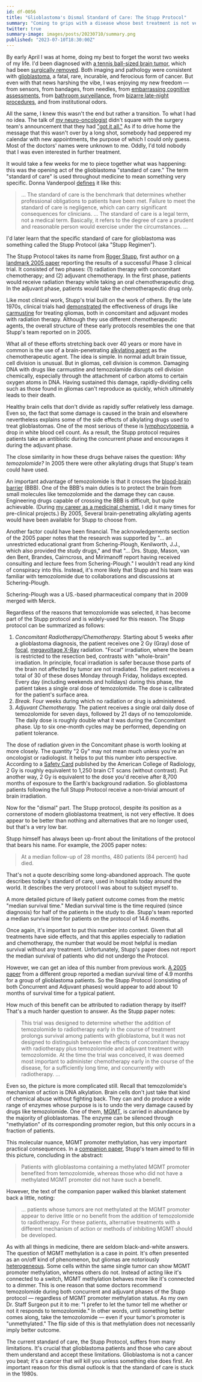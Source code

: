 ```yaml
---
id: df-0056
title: "Glioblastoma's Dismal Standard of Care: The Stupp Protocol"
summary: "Coming to grips with a disease whose best treatment is not very good."
twitter: true
summary-image: images/posts/20230710/summary.png
published: "2023-07-10T18:30:00Z"
---
```


By early April I was at home, doing my best to forget the worst two weeks of my life. I'd been diagnosed with [a tennis ball-sized brain tumor](/articles/2023/05/27/the-scary-stuff/), which had been [surgically removed](/articles/2023/06/02/reflections-on-my-brain-surgery/). Both imaging and pathology were consistent with [glioblastoma](/articles/2023/06/06/the-g-word/), a fatal, rare, incurable, and ferocious form of cancer. But even with that news harshing the vibe, I was enjoying my new freedom &mdash; from sensors, from bandages, from needles, from [embarrassing cognitive assessments](/articles/2023/06/15/physical-and-cognitive-impairments/), from [bathroom surveillance](/articles/2023/07/04/deconditioning-rehabilitiation-and-independenceand/), from [bizarre late-night procedures](/articles/2023/06/25/buried-alive/), and from institutional odors.

All the same, I knew this wasn't the end but rather a transition. To what I had no idea. The talk of [*my* neuro-oncologist](/articles/2023/06/06/the-g-word/) didn't square with the surgery team's announcement that they had ["got it all."](/articles/2023/06/02/reflections-on-my-brain-surgery/) As if to drive home the message that this wasn't over by a long shot, somebody had peppered my calendar with new appointments, the purpose of which I could only guess. Most of the doctors' names were unknown to me. Oddly, I'd told nobody that I was even interested in further treatment.

It would take a few weeks for me to piece together what was happening: this was the opening act of the glioblastoma "standard of care." The term "standard of care" is used throughout medicine to mean something very specific. Donna Vanderpool [defines](https://www.ncbi.nlm.nih.gov/pmc/articles/PMC8667701/) it like this:

> ... The standard of care is the benchmark that determines whether professional obligations to patients have been met. Failure to meet the standard of care is negligence, which can carry significant consequences for clinicians.
> ... The standard of care is a legal term, not a medical term. Basically, it refers to the degree of care a prudent and reasonable person would exercise under the circumstances. ...

I'd later learn that the specific standard of care for glioblastoma was something called the Stupp Protocol (aka "Stupp Regimen").

The Stupp Protocol takes its name from [Roger Stupp](https://www.feinberg.northwestern.edu/faculty-profiles/az/profile.html?xid=37377), first author on [a landmark 2005 paper](https://doi.org/10.1056/nejmoa043330) reporting the results of a successful Phase 3 clinical trial. It consisted of two phases: (1) radiation therapy with concomitant chemotherapy; and (2) adjuvant chemotherapy. In the first phase, patients would receive radiation therapy while taking an oral chemotherapeutic drug. In the adjuvant phase, patients would take the chemotherapeutic drug only.

Like most clinical work, Stupp's trial built on the work of others. By the late 1970s, clinical trials had [demonstrated](https://doi.org/10.3171/jns.1978.49.3.0333) the effectiveness of drugs like [carmustine](https://en.wikipedia.org/wiki/Carmustine) for treating gliomas, both in concomitant and adjuvant modes with radiation therapy. Although they use different chemotherapeutic agents, the overall structure of these early protocols resembles the one that Stupp's team reported on in 2005.

What all of these efforts stretching back over 40 years or more have in common is the use of a brain-penetrating [alkylating agent](https://www.ncbi.nlm.nih.gov/books/NBK12772/) as the chemotherapeutic agent. The idea is simple. In normal adult brain tissue, cell division is unusual. But in gliomas, cell division is common. Damaging DNA with drugs like carmustine and temozolamide disrupts cell division chemically, especially through the attachment of carbon atoms to certain oxygen atoms in DNA. Having sustained this damage, rapidly-dividing cells such as those found in gliomas can't reproduce as quickly, which ultimately leads to their death.

Healthy brain cells that don't divide as rapidly suffer relatively less damage. Even so, the fact that some damage is caused in the brain and elsewhere nevertheless explains some of the side effects of alkylating drugs used to treat glioblastomas. One of the most serious of these is [lymphocytopenia](https://en.wikipedia.org/wiki/Lymphocytopenia), a drop in white blood cell count. As a result, the Stupp protocol requires patients take an antibiotic during the concurrent phase and encourages it during the adjuvant phase.

The close similarity in how these drugs behave raises the question: *Why temozolomide?* In 2005 there were other alkylating drugs that Stupp's team could have used.

An important advantage of temozolomide is that it crosses the [blood-brain barrier](https://en.wikipedia.org/wiki/Blood–brain_barrier) (BBB). One of the BBB's main duties is to protect the brain from small molecules like temozolomide and the damage they can cause. Engineering drugs capable of crossing the BBB is difficult, but quite achievable. (During [my career as a medicinal chemist](/about/), I did it many times for pre-clinical projects.) By 2005, Several brain-penetrating alkylating agents would have been available for Stupp to choose from.

Another factor could have been financial. The acknowledgements section of the 2005 paper notes that the research was supported by "... an unrestricted educational grant from Schering-Plough, Kenilworth, J.J., which also provided the study drugs," and that "... Drs. Stupp, Mason, van den Bent, Brandes, Cairncross, and Mirimanoff report having received consulting and lecture fees from Schering-Plough." I wouldn't read any kind of conspiracy into this. Instead, it's more likely that Stupp and his team was familiar with temozolomide due to collaborations and discussions at Schering-Plough.

Schering-Plough was a US.-based pharmaceutical company that in 2009 merged with Merck.

Regardless of the reasons that temozolomide was selected, it has become part of the Stupp protocol and is widely-used for this reason. The Stupp protocol can be summarized as follows:

1. *Concomitant Radiotherapy/Chemotherapy.* Starting about 5 weeks after a glioblastoma diagnosis, the patient receives one 2 Gy (Gray) dose of [focal](https://jamanetwork.com/journals/jamaoncology/fullarticle/2720476), [megavoltage X-Ray](https://en.wikipedia.org/wiki/Megavoltage_X-rays) radiation. "Focal"  irradiation, where the beam is restricted to the resection bed, contrasts with "whole-brain" irradiation. In principle, focal irradiation is safer because those parts of the brain not affected by tumor are not irradiated. The patient receives a total of 30 of these doses Monday through Friday, holidays excepted. Every day (including weekends and holidays) during this phase, the patient takes a single oral dose of temozolomide. The dose is calibrated for the patient's surface area.
2. *Break.* Four weeks during which no radiation or drug is administered.
3. *Adjuvant Chemotherapy.* The patient receives a single oral daily dose of temozolomide for seven days, followed by 21 days of no temozolomide. The daily dose is roughly double what it was during the Concomitant phase. Up to six one-month cycles may be performed, depending on patient tolerance.

The dose of radiation given in the Concomitant phase is worth looking at more closely. The quantity "2 Gy" may not mean much unless you're an oncologist or radiologist. It helps to put this number into perspective. According to a [Safety Card](https://www.acr.org/-/media/ACR/Files/Radiology-Safety/Radiation-Safety/Dose-Reference-Card.pdf) published by the American College of Radiology, 2 Gy is roughly equivalent to 1,250 brain CT scans (without contrast). Put another way, 2 Gy is equivalent to the dose you'd receive after 8,700 months of exposure to the Earth's background radiation. So glioblastoma patients following the full Stupp Protocol receive a non-trivial amount of brain irradiation.

Now for the "dismal" part. The Stupp protocol, despite its position as a cornerstone of modern glioblastoma treatment, is not very effective. It does appear to be better than nothing and alternatives that are no longer used, but that's a very low bar.

Stupp himself has always been up-front about the limitations of the protocol that bears his name. For example, the 2005 paper notes:

> At a median follow-up of 28 months, 480 patients (84 percent) had died.

That's not a quote describing some long-abandoned approach. The quote describes today's standard of care, used in hospitals today around the world. It describes the very protocol I was about to subject myself to.

A more detailed picture of likely patient outcome comes from the metric "median survival time." Median survival time is the time required (since diagnosis) for half of the patients in the study to die. Stupp's team reported a median survival time for patients on the protocol of 14.6 months.

Once again, it's important to put this number into context. Given that all treatments have side effects, and that this applies especially to radiation and chemotherapy, the number that would be most helpful is median survival without any treatment. Unfortunately, Stupp's paper does not report the median survival of patients who did not undergo the Protocol.

However, we can get an idea of this number from previous work. [A 2005 paper](https://doi.org/10.1093/jnen/64.6.479) from a different group reported a median survival time of 4.9 months for a group of glioblastoma patients. So the Stupp Protocol (consisting of both Concurrent and Adjuvant phases) would appear to add about 10 months of survival time for a typical patient.

How much of this benefit can be attributed to radiation therapy by itself? That's a much harder question to answer. As the Stupp paper notes:

> This trial was designed to determine whether the addition of temozolomide to radiotherapy early in the course of treatment prolongs survival among patients with glioblastoma, but it was not designed to distinguish between the effects of concomitant therapy with radiotherapy plus temozolomide and adjuvant treatment with temozolomide. At the time the trial was conceived, it was deemed most important to administer chemotherapy early in the course of the disease, for a sufficiently long time, and concurrently with radiotherapy. ...

Even so, the picture is more complicated still. Recall that temozolomide's mechanism of action is DNA alkylation. Brain cells don't just take that kind of chemical abuse without fighting back. They can and do produce a wide range of enzymes whose purpose is is to undo the very damage caused by drugs like temozolomide. One of them, [MGMT](https://en.wikipedia.org/wiki/O-6-methylguanine-DNA_methyltransferase), is carried in abundance by the majority of glioblastomas. The enzyme can be silenced through "methylation" of its corresponding promoter region, but this only occurs in a fraction of patients.

This molecular nuance, MGMT promoter methylation, has very important practical consequences. In a [companion paper](https://doi.org/10.1056/nejmoa043331), Stupp's team aimed to fill in this picture, concluding in the abstract: 

> Patients with glioblastoma containing a methylated MGMT promoter benefited from temozolomide, whereas those who did not have a methylated MGMT promoter did not have such a benefit.

However, the text of the companion paper walked this blanket statement back a little, noting:

> ... patients whose tumors are not methylated at the MGMT promoter appear to derive little or no benefit from the addition of temozolomide to radiotherapy. For these patients, alternative treatments with a different mechanism of action or methods of inhibiting MGMT should be developed.

As with all things in medicine, there are seldom black-and-white answers. The question of MGMT methylation is a case in point. It's often presented as an on/off kind of phenomenon, but gliomas are notoriously [heterogeneous](https://doi.org/10.1093/neuonc/noz011). Some cells within the same single tumor can show MGMT promoter methylation, whereas others do not. Instead of acting like it's connected to a switch, MGMT methylation behaves more like it's connected to a dimmer. This is one reason that some doctors recommend temozolomide during both concurrent and adjuvant phases of the Stupp protocol &mdash; regardless of MGMT promoter methylation status. As my own Dr. Staff Surgeon put it to me: "I prefer to let the tumor tell me whether or not it responds to temozolomide." In other words, until something better comes along, take the temozolomide &mdash; even if your tumor's promoter is "unmethylated." The flip side of this is that methylation does not necessarily imply better outcome.

The current standard of care, the Stupp Protocol, suffers from many limitations. It's crucial that glioblastoma patients and those who care about them understand and accept these limitations. Glioblastoma is not a cancer you beat; it's a cancer that *will* kill you unless something else does first. An important reason for this dismal outlook is that the standard of care is stuck in the 1980s.
